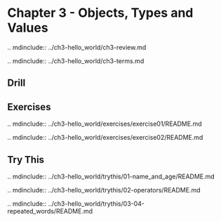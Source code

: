# Chapter 3 - Objects, Types and Values

.. mdinclude:: ../ch3-hello_world/ch3-review.md

.. mdinclude:: ../ch3-hello_world/ch3-terms.md

## Drill

## Exercises

.. mdinclude:: ../ch3-hello_world/exercises/exercise01/README.md

.. mdinclude:: ../ch3-hello_world/exercises/exercise02/README.md

## Try This

.. mdinclude:: ../ch3-hello_world/trythis/01-name_and_age/README.md

.. mdinclude:: ../ch3-hello_world/trythis/02-operators/README.md

.. mdinclude:: ../ch3-hello_world/trythis/03-04-repeated_words/README.md

